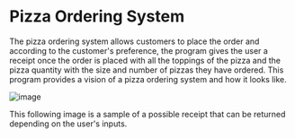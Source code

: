 # Pizza Ordering System
The pizza ordering system allows customers to place the order and according to the customer's preference, the program gives the user a receipt once the order is placed with all the toppings of the pizza and the pizza quantity with the size and number of pizzas they have ordered.  This program provides a vision of a pizza ordering system and how it looks like. 

![image](https://github.com/simrank13/pizzaorderingsystem/assets/132793467/e861b2cb-0003-4aee-bfc2-df2feba841d9) 

This following image is a sample of a possible receipt that can be returned depending on the user's inputs. 
